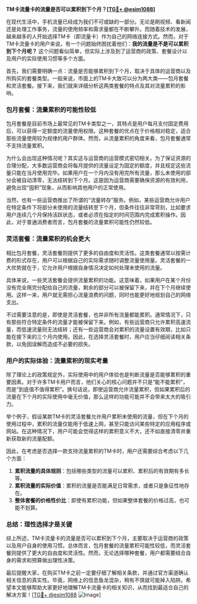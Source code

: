 **TM卡流量卡的流量是否可以累积到下个月？[[TG💪+ @esim1088](https://t.me/s/esim1088)]**

在现代生活中，手机流量已经成为我们不可或缺的一部分。无论是刷视频、看新闻还是处理工作事务，流量的使用频率和需求量都在不断攀升。而随着技术的发展，越来越多的人开始选择TM卡（即流量卡）作为自己的网络连接方式。然而，对于TM卡流量卡的用户来说，有一个问题始终困扰着他们：**我的流量是不是可以累积到下个月呢？** 这个问题看似简单，但实际上涉及到了运营商的政策、套餐设计以及用户的实际使用习惯等多个方面。

首先，我们需要明确一点：流量是否能够累积到下个月，取决于具体的运营商以及所购买的套餐类型。一般来说，市面上的TM卡大致可以分为两大类——包月套餐和灵活套餐。接下来，我们就来详细分析这两类套餐的特点及其对流量累积的影响。

### 包月套餐：流量累积的可能性较低

包月套餐是目前市场上最常见的TM卡类型之一，其特点是用户每月支付固定费用后，可以获得一定额度的流量使用权限。这种套餐的优点在于价格相对稳定，适合那些流量使用较为规律的用户群体。然而，从流量累积的角度来看，包月套餐通常不支持流量累积。

为什么会出现这种情况呢？其实这与运营商的运营模式密切相关。为了保证资源的合理分配，大多数运营商会将每月提供的流量设定为固定的额度，并且规定这些流量只能在当月使用完毕。如果用户在一个月内没有用完所有流量，那么未使用的部分会被自动清零，无法结转到下个月。这是因为运营商需要确保资源的有效利用，避免出现“囤积”现象，从而影响其他用户的正常使用。

当然，也有一些运营商推出了所谓的“流量转存”服务。例如，某些运营商允许用户在特定条件下将部分未使用的流量结转至下个月，但条件往往非常苛刻，比如要求用户连续几个月保持活跃状态，或者必须在指定的时间范围内完成累积操作。因此，对于普通消费者而言，包月套餐的流量累积可能性仍然较低。

### 灵活套餐：流量累积的机会更大

相比包月套餐，灵活套餐则提供了更多的自由度和灵活性。这类套餐通常以按需计费的形式存在，用户可以根据自己的实际需求随时调整流量使用量。灵活套餐的一大优势就在于，它允许用户根据自身情况决定如何处理未使用的流量。

具体来说，一些灵活套餐会提供流量累积的功能。这意味着，如果用户在某个月份没有完全用完分配给自己的流量，剩余的部分可以被保留下来，并在下个月继续使用。这样一来，用户就无需担心流量浪费的问题，同时也能更好地规划自己的网络支出。

不过需要注意的是，即使是灵活套餐，也并非所有流量都能累积。通常情况下，只有那些符合特定条件的流量才能被保留下来。例如，有些运营商只允许累积高速流量，而低速流量则无法结转；还有一些运营商会对累积的流量设置有效期，比如只能在接下来的三个月内使用。因此，在选择灵活套餐时，用户应当仔细阅读相关条款，以免因误解而造成不必要的损失。

### 用户的实际体验：流量累积的现实考量

除了理论上的政策规定外，实际使用中的用户体验也是判断流量是否能够累积的重要因素。对于许多TM卡用户而言，他们关心的核心问题并不只是“能不能累积”，而是“到底值不值得累积”。换句话说，即使运营商允许流量累积，但如果累积后的流量在下个月的实际使用中毫无价值，那么这样的功能可能并不会带来太大的吸引力。

举个例子，假设某款TM卡的灵活套餐允许用户累积未使用的流量，但在下个月的使用过程中，累积的流量仅能用于低速上网，甚至只能访问某些特定的应用程序或网站。在这种情况下，用户可能会觉得这样的累积意义不大，还不如直接清零并重新获取新的流量配额。

因此，在考虑是否选择一款支持流量累积的TM卡时，用户还需要综合考虑以下几个方面：

1. **累积流量的具体规则**：包括哪些类型的流量可以累积、累积后的有效期有多长等。
2. **累积流量的实际价值**：累积的流量是否能满足日常需求，或者只是象征性地存在。
3. **整体套餐的价格性价比**：即使有累积功能，但如果整体套餐的价格过高，也可能不划算。

### 总结：理性选择才是关键

综上所述，TM卡流量卡的流量是否可以累积到下个月，主要取决于运营商的政策以及用户自身的使用习惯。总体而言，包月套餐的流量累积可能性较低，而灵活套餐则提供了更大的自由度和灵活性。然而，无论选择哪种套餐，用户都需要结合自身的需求和预算做出理性决策。

最后提醒大家，在购买TM卡之前一定要仔细了解相关条款，并通过官方渠道确认相关信息的真实性。毕竟，网络上的信息鱼龙混杂，稍有不慎就可能掉入陷阱。希望本文能够帮助大家更好地理解TM卡流量卡的相关知识，从而找到最适合自己的解决方案！[[TG💪+ @esim1088](https://t.me/s/esim1088) ![Image](https://i.postimg.cc/4NQfJmqS/Snipaste-2025-05-13-00-14-12.png)]
